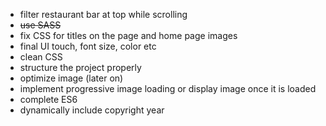 * filter restaurant bar at top while scrolling
* <del>use SASS
* fix CSS for titles on the page and home page images
* final UI touch, font size, color etc
* clean CSS
* structure the project properly
* optimize image (later on)
* implement progressive image loading or display image once it is loaded
* complete ES6
* dynamically include copyright year
